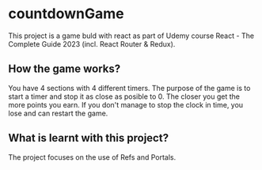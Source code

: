 # countdownGame

This project is a game buld with react as part of Udemy course React - The Complete Guide 2023 (incl. React Router & Redux).

## How the game works?

You have 4 sections with 4 different timers. The purpose of the game is to start a timer and stop it as close as posible to 0. The closer you get the more points you earn. If you don't manage to stop the clock in time, you lose and can restart the game.

## What is learnt with this project?

The project focuses on the use of Refs and Portals. 

